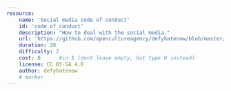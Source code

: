 ```yaml
---
resource:
    name: 'Social media code of conduct'
    id: 'code_of_conduct'
    description: "How to deal with the social media."
    url: 'https://github.com/opencultureagency/defyhatenow/blob/master/CAMEROON/SocialMedia-FieldGuide/social%20media%20code%20of%20conduct.pdf'
    duration: 20     
    difficulty: 2
    cost: 0      #in $ (dont leave empty, but type 0 instead)
    license: CC BY-SA 4.0
    author: defyhatenow
    # marker
---
```

